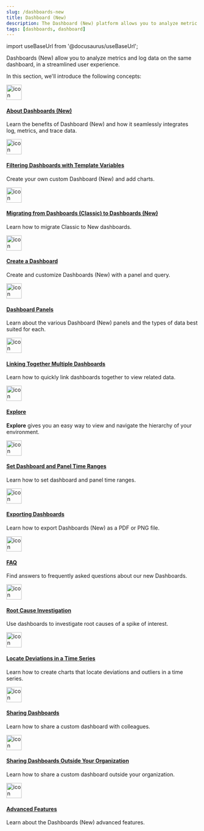 ```yaml
---
slug: /dashboards-new
title: Dashboard (New)
description: The Dashboard (New) platform allows you to analyze metric and log data on the same dashboard, in a streamlined user experience.
tags: [dashboards, dashboard]
---
```


import useBaseUrl from '@docusaurus/useBaseUrl';

Dashboards (New) allow you to analyze metrics and log data on the same dashboard, in a streamlined user experience.

In this section, we'll introduce the following concepts:

<div className="box-wrapper" markdown="1">
<div className="box smallbox1 card">
  <div className="container">
  <a href="/docs/dashboards-new/about"><img src={useBaseUrl('img/icons/dashboards.png')} alt="icon" width="40"/><h4>About Dashboards (New)</h4></a>
  <p>Learn the benefits of Dashboard (New) and how it seamlessly integrates log, metrics, and trace data.</p>
  </div>
</div>
<div className="box smallbox2 card">
  <div className="container">
  <a href="/docs/dashboards-new/filter-template-variables/"><img src={useBaseUrl('img/icons/dashboards.png')} alt="icon" width="40"/><h4>Filtering Dashboards with Template Variables</h4></a>
  <p>Create your own custom Dashboard (New) and add charts.</p>
  </div>
</div>
<div className="box smallbox3 card">
  <div className="container">
  <a href="/docs/dashboards-new/dashboards-migration/"><img src={useBaseUrl('img/icons/dashboards.png')} alt="icon" width="40"/><h4>Migrating from Dashboards (Classic) to Dashboards (New)</h4></a>
  <p>Learn how to migrate Classic to New dashboards.</p>
  </div>
</div>
<div className="box smallbox4 card">
  <div className="container">
  <a href="/docs/dashboards-new/create-dashboard-new"><img src={useBaseUrl('img/icons/dashboards.png')} alt="icon" width="40"/><h4>Create a Dashboard</h4></a>
  <p>Create and customize Dashboards (New) with a panel and query.</p>
  </div>
</div>
<div className="box smallbox5 card">
  <div className="container">
  <a href="/docs/dashboards-new/panels"><img src={useBaseUrl('img/icons/dashboards.png')} alt="icon" width="40"/><h4>Dashboard Panels</h4></a>
  <p>Learn about the various Dashboard (New) panels and the types of data best suited for each.</p>
  </div>
</div>
<div className="box smallbox6 card">
  <div className="container">
  <a href="/docs/dashboards-new/link-dashboards/"><img src={useBaseUrl('img/icons/dashboards.png')} alt="icon" width="40"/><h4>Linking Together Multiple Dashboards</h4></a>
  <p>Learn how to quickly link dashboards together to view related data.</p>
  </div>
</div>
<div className="box smallbox7 card">
  <div className="container">
  <a href="/docs/dashboards-new/explore-view/"><img src={useBaseUrl('img/icons/dashboards.png')} alt="icon" width="40"/><h4>Explore</h4></a>
  <p><strong>Explore</strong> gives you an easy way to view and navigate the hierarchy of your environment.</p>
  </div>
</div>
<div className="box smallbox8 card">
  <div className="container">
  <a href="/docs/dashboards-new/set-custom-time-ranges/"><img src={useBaseUrl('img/icons/dashboards.png')} alt="icon" width="40"/><h4>Set Dashboard and Panel Time Ranges</h4></a>
  <p>Learn how to set dashboard and panel time ranges.</p>
  </div>
</div>
<div className="box smallbox9 card">
  <div className="container">
  <a href="/docs/dashboards-new/export-dashboard-new/"><img src={useBaseUrl('img/icons/dashboards.png')} alt="icon" width="40"/><h4>Exporting Dashboards</h4></a>
  <p>Learn how to export Dashboards (New) as a PDF or PNG file.</p>
  </div>
</div>
<div className="box smallbox10 card">
  <div className="container">
  <a href="/docs/dashboards-new/faq/"><img src={useBaseUrl('img/icons/dashboards.png')} alt="icon" width="40"/><h4>FAQ</h4></a>
  <p>Find answers to frequently asked questions about our new Dashboards.</p>
  </div>
</div>
<div className="box smallbox11 card">
  <div className="container">
  <a href="/docs/dashboards-new/drill-down-to-discover-root-causes"><img src={useBaseUrl('img/icons/dashboards.png')} alt="icon" width="40"/><h4>Root Cause Investigation</h4></a>
  <p>Use dashboards to investigate root causes of a spike of interest.</p>
  </div>
</div>
<div className="box smallbox12 card">
  <div className="container">
  <a href="/docs/dashboards-new/locate-deviations-time-series"><img src={useBaseUrl('img/icons/dashboards.png')} alt="icon" width="40"/><h4>Locate Deviations in a Time Series</h4></a>
  <p>Learn how to create charts that locate deviations and outliers in a time series.</p>
  </div>
</div>
<div className="box smallbox13 card">
  <div className="container">
  <a href="/docs/dashboards-new/share-dashboard-new"><img src={useBaseUrl('img/icons/dashboards.png')} alt="icon" width="40"/><h4>Sharing Dashboards</h4></a>
  <p>Learn how to share a custom dashboard with colleagues.</p>
  </div>
</div>
<div className="box smallbox14 card">
  <div className="container">
  <a href="/docs/dashboards-new/share-dashboard-outside-org"><img src={useBaseUrl('img/icons/dashboards.png')} alt="icon" width="40"/><h4>Sharing Dashboards Outside Your Organization</h4></a>
  <p>Learn how to share a custom dashboard outside your organization.</p>
  </div>
</div>
<div className="box smallbox14 card">
  <div className="container">
  <a href="/docs/dashboards-new/advanced/"><img src={useBaseUrl('img/icons/dashboards.png')} alt="icon" width="40"/><h4>Advanced Features</h4></a>
  <p>Learn about the Dashboards (New) advanced features.</p>
  </div>
</div>
</div>
